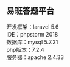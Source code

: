 ## 易班答题平台

开发框架：laravel 5.6  
IDE：phpstorm 2018  
数据库：mysql 5.7.21  
php版本：7.2.4  
服务器：apache 2.4.33  
